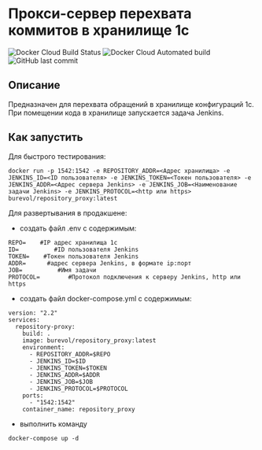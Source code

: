 Прокси-сервер перехвата коммитов в хранилище 1с
=============================================

![Docker Cloud Build Status](https://img.shields.io/docker/cloud/build/burevol/repository_proxy)
![Docker Cloud Automated build](https://img.shields.io/docker/cloud/automated/burevol/repository_proxy)
![GitHub last commit](https://img.shields.io/github/last-commit/burevol/repository_proxy)

Описание
---------------
Предназначен для перехвата обращений в хранилище конфигураций 1c. При помещении кода в хранилище запускается задача Jenkins.

Как запустить
---------------------

Для быстрого тестирования:
```
docker run -p 1542:1542 -e REPOSITORY_ADDR=<Адрес хранилища> -e JENKINS_ID=<ID пользователя> -e JENKINS_TOKEN=<Токен пользователя> -e JENKINS_ADDR=<Адрес сервера Jenkins> -e JENKINS_JOB=<Наименование задачи Jenkins> -e JENKINS_PROTOCOL=<http или https> burevol/repository_proxy:latest
```
Для развертывания в продакшене:
* создать файл .env с содержимым:
```
REPO=    #IP адрес хранилища 1с
ID=          #ID пользователя Jenkins
TOKEN=    #Токен пользователя Jenkins
ADDR=      #адрес сервера Jenkins, в формате ip:порт
JOB=          #Имя задачи
PROTOCOL=        #Протокол подключения к серверу Jenkins, http или https
```
* создать файл docker-compose.yml с содержимым:
```
version: "2.2" 
services:
  repository-proxy:
    build: .
    image: burevol/repository_proxy:latest
    environment:
      - REPOSITORY_ADDR=$REPO
      - JENKINS_ID=$ID
      - JENKINS_TOKEN=$TOKEN
      - JENKINS_ADDR=$ADDR
      - JENKINS_JOB=$JOB 
      - JENKINS_PROTOCOL=$PROTOCOL
    ports:
      - "1542:1542"
    container_name: repository_proxy
```

* выполнить команду
```
docker-compose up -d
```




